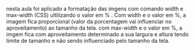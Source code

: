 nesta aula foi aplicado a formatação das imgens com comando width e max-width (CSS) ultilizando o valor em % .
Com width e o valor em %, a imagem fica proporcional (valor da porcentagem vai influenciar no aproveitamento) ao tamanho da tela.
com max-width e o valor em %, a imgem fica com aproveitamento determinado a sua largura e altura tendo limite de tamanho e não sendo influenciado pelo tamanho da tela.
